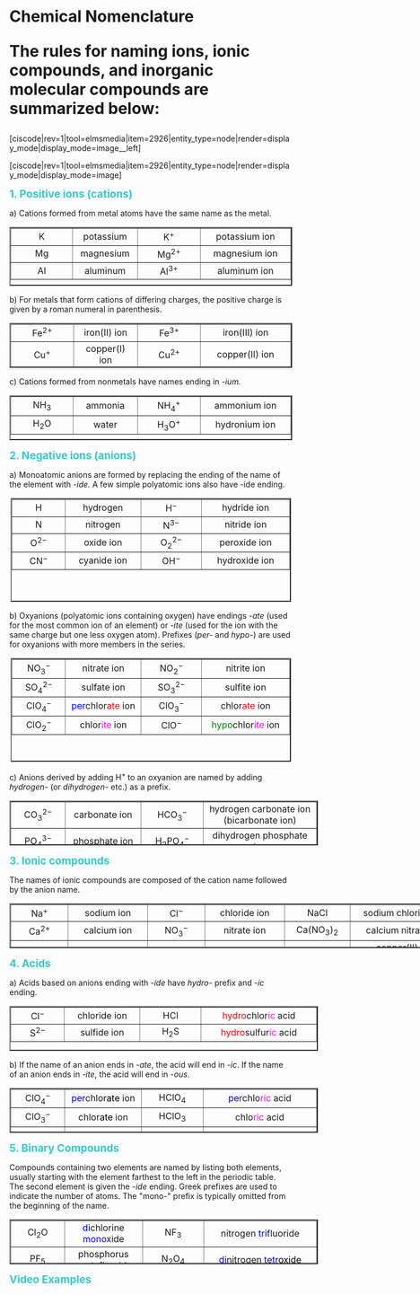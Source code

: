# Chemical Nomenclature<p>The rules for naming ions, ionic compounds, and inorganic molecular compounds are summarized below:</p>
<p>[ciscode|rev=1|tool=elmsmedia|item=2926|entity_type=node|render=display_mode|display_mode=image__left]</p>
<p>[ciscode|rev=1|tool=elmsmedia|item=2926|entity_type=node|render=display_mode|display_mode=image]</p>
<p></p>
<p><strong><span style="font-size: 14pt; color: #33cccc;">1. Positive ions (cations)</span></strong></p>
<p>a) Cations formed from metal atoms have the same name as the metal.</p>
<table border="2" style="height: 105px; margin-left: auto; margin-right: auto;" width="500"><tbody><tr><td style="width: 100px; text-align: center;">K</td><td style="width: 100px; text-align: center;">potassium</td><td style="width: 100px; text-align: center;">K<sup>+</sup></td><td style="width: 150px; text-align: center;">potassium ion</td></tr><tr><td style="width: 100px; text-align: center;">Mg</td><td style="width: 100px; text-align: center;">magnesium</td><td style="width: 100px; text-align: center;">Mg<sup>2+</sup></td><td style="width: 150px; text-align: center;">magnesium ion</td></tr><tr><td style="width: 100px; text-align: center;">Al</td><td style="width: 100px; text-align: center;">aluminum</td><td style="width: 100px; text-align: center;">Al<sup>3+</sup></td><td style="width: 150px; text-align: center;">aluminum ion</td></tr></tbody></table>
<p>b) For metals that form cations of differing charges, the positive charge is given by a roman numeral in parenthesis.</p>
<table border="2" style="height: 80px; margin-left: auto; margin-right: auto;" width="500"><tbody><tr><td style="width: 100px; text-align: center;">Fe<sup>2+</sup></td><td style="width: 100px; text-align: center;">iron(II) ion</td><td style="width: 100px; text-align: center;">Fe<sup>3+</sup></td><td style="width: 150px; text-align: center;">iron(III) ion</td></tr><tr><td style="width: 100px; text-align: center;">Cu<sup>+</sup></td><td style="width: 100px; text-align: center;">copper(I) ion</td><td style="width: 100px; text-align: center;">Cu<sup>2+</sup></td><td style="width: 150px; text-align: center;">copper(II) ion</td></tr></tbody></table>
<p>c) Cations formed from nonmetals have names ending in <i>-ium.</i></p>
<table border="2" style="height: 80px; margin-left: auto; margin-right: auto;" width="500"><tbody><tr><td style="width: 100px; text-align: center;">NH<sub>3</sub></td><td style="width: 100px; text-align: center;">ammonia</td><td style="width: 100px; text-align: center;">NH<sub>4</sub><sup>+</sup></td><td style="width: 150px; text-align: center;">ammonium ion</td></tr><tr><td style="width: 100px; text-align: center;">H<sub>2</sub>O</td><td style="width: 100px; text-align: center;">water</td><td style="width: 100px; text-align: center;">H<sub>3</sub>O<sup>+</sup></td><td style="width: 150px; text-align: center;">hydronium ion</td></tr></tbody></table>
<p><strong><span style="font-size: 14pt; color: #33cccc;">2. Negative ions (anions)</span></strong></p>
<p>a) Monoatomic anions are formed by replacing the ending of the name of the element with <i>-ide. </i>A few simple polyatomic ions also have -ide ending.<i> </i></p>
<table border="2" style="height: 185px; margin-left: auto; margin-right: auto; width: 500px;"><tbody><tr><td style="width: 85px; text-align: center;">H</td><td style="width: 125px; text-align: center;">hydrogen</td><td style="width: 100px; text-align: center;">H<sup>−</sup></td><td style="width: 150px; text-align: center;">hydride ion</td></tr><tr><td style="width: 85px; text-align: center;">N</td><td style="width: 125px; text-align: center;">nitrogen</td><td style="width: 100px; text-align: center;">N<sup>3−</sup></td><td style="width: 150px; text-align: center;">nitride ion</td></tr><tr><td style="width: 85px; text-align: center;">O<sup>2−</sup></td><td style="width: 125px; text-align: center;">oxide ion</td><td style="width: 100px; text-align: center;">O<sub>2</sub><sup>2− </sup></td><td style="width: 150px; text-align: center;">peroxide ion</td></tr><tr><td style="width: 85px; text-align: center;">CN<sup>−</sup></td><td style="width: 125px; text-align: center;">cyanide ion</td><td style="width: 100px; text-align: center;">OH<sup>−</sup></td><td style="width: 150px; text-align: center;">hydroxide ion</td></tr></tbody></table>
<p>b) Oxyanions (polyatomic ions containing oxygen) have endings <i>-ate</i> (used for the most common ion of an element) or <i>-ite</i> (used for the ion with the same charge but one less oxygen atom). Prefixes (<i>per-</i> and <i>hypo-</i>) are used for oxyanions with more members in the series.</p>
<table border="2" style="height: 185px; margin-left: auto; margin-right: auto; width: 500px;"><tbody><tr><td style="width: 85px; text-align: center;">NO<sub>3</sub><sup>− </sup></td><td style="width: 125px; text-align: center;">nitrate ion</td><td style="width: 100px; text-align: center;">NO<sub>2</sub><sup>− </sup></td><td style="width: 150px; text-align: center;">nitrite ion</td></tr><tr><td style="width: 85px; text-align: center;">SO<sub>4</sub><sup>2−</sup></td><td style="width: 125px; text-align: center;">sulfate ion</td><td style="width: 100px; text-align: center;">SO<sub>3</sub><sup>2−</sup></td><td style="width: 150px; text-align: center;">sulfite ion</td></tr><tr><td style="width: 85px; text-align: center;">ClO<sub>4</sub><sup>−</sup></td><td style="width: 125px; text-align: center;"><span style="color: #0000ff;">per</span>chlor<span style="color: #ff0000;">ate</span> ion</td><td style="width: 100px; text-align: center;">ClO<sub>3</sub><sup>−</sup></td><td style="width: 150px; text-align: center;">chlor<span style="color: #ff0000;">ate</span> ion</td></tr><tr><td style="width: 85px; text-align: center;">ClO<sub>2</sub><sup>−</sup></td><td style="width: 125px; text-align: center;">chlor<span style="color: #ff00ff;">ite</span> ion</td><td style="width: 100px; text-align: center;">ClO<sup>−</sup></td><td style="width: 150px; text-align: center;"><span style="color: #008000;">hypo</span>chlor<span style="color: #ff00ff;">ite</span> ion</td></tr></tbody></table>
<p>c) Anions derived by adding H<sup>+ </sup>to an oxyanion are named by adding <i>hydrogen-</i> (or <i>dihydrogen-</i> etc.) as a prefix.</p>
<table border="2" style="height: 80px; margin-left: auto; margin-right: auto; width: 550px;"><tbody><tr><td style="width: 85px; text-align: center;">CO<sub>3</sub><sup>2− </sup></td><td style="width: 125px; text-align: center;">carbonate ion</td><td style="width: 100px; text-align: center;">HCO<sub>3</sub><sup>−</sup></td><td style="width: 200px; text-align: center;">hydrogen carbonate ion (bicarbonate ion)</td></tr><tr><td style="width: 85px; text-align: center;">PO<sub>4</sub><sup>3−</sup></td><td style="width: 125px; text-align: center;">phosphate ion</td><td style="width: 100px; text-align: center;">H<sub>2</sub>PO<sub>4</sub><sup>−</sup></td><td style="width: 200px; text-align: center;">dihydrogen phosphate ion</td></tr></tbody></table>
<p><strong><span style="font-size: 14pt; color: #33cccc;">3. Ionic compounds</span></strong></p>
<p>The names of ionic compounds are composed of the cation name followed by the anion name.</p>
<table border="2" style="height: 80px; margin-left: auto; margin-right: auto; width: 800px;"><tbody><tr><td style="width: 85px; text-align: center;">Na<sup>+</sup></td><td style="width: 125px; text-align: center;">sodium ion</td><td style="width: 85px; text-align: center;">Cl<sup>−</sup></td><td style="width: 125px; text-align: center;">chloride ion</td><td style="width: 100px; text-align: center;">NaCl</td><td style="width: 150px; text-align: center;">sodium chloride</td></tr><tr><td style="width: 85px; text-align: center;">Ca<sup>2+</sup></td><td style="width: 125px; text-align: center;">calcium ion</td><td style="width: 85px; text-align: center;">NO<sub>3</sub><sup>−</sup></td><td style="width: 125px; text-align: center;">nitrate ion</td><td style="width: 100px; text-align: center;">Ca(NO<sub>3</sub>)<sub>2</sub></td><td style="width: 150px; text-align: center;">calcium nitrate</td></tr><tr><td style="width: 85px; text-align: center;">Cu<sup>2+</sup></td><td style="width: 125px; text-align: center;">copper(II) ion</td><td style="width: 85px; text-align: center;">ClO<sub>4</sub><sup>−</sup></td><td style="width: 125px; text-align: center;">perchlorate ion</td><td style="width: 100px; text-align: center;">Cu(ClO<sub>4</sub>)<sub>2</sub></td><td style="width: 150px; text-align: center;">copper(II) perchlorate</td></tr><tr><td style="width: 85px; text-align: center;">Al<sup>3+</sup></td><td style="width: 125px; text-align: center;">aluminum ion</td><td style="width: 85px; text-align: center;">SO<sub>4</sub><sup>2−</sup></td><td style="width: 125px; text-align: center;">sulfate ion</td><td style="width: 100px; text-align: center;">Al<sub>2</sub>(SO<sub>4</sub>)<sub>3</sub></td><td style="width: 150px; text-align: center;">aluminum sulfate</td></tr></tbody></table>
<p><strong><span style="font-size: 14pt; color: #33cccc;">4. Acids</span></strong></p>
<p>a) Acids based on anions ending with <i>-ide </i>have <i>hydro-</i> prefix and <i>-ic</i> ending.</p>
<table border="2" style="height: 80px; margin-left: auto; margin-right: auto; width: 550px;"><tbody><tr><td style="width: 85px; text-align: center;">Cl<sup>−</sup></td><td style="width: 125px; text-align: center;">chloride ion</td><td style="width: 100px; text-align: center;">HCl</td><td style="width: 200px; text-align: center;"><span style="color: #ff0000;">hydro</span>chlor<span style="color: #ff00ff;">ic</span> acid</td></tr><tr><td style="width: 85px; text-align: center;">S<sup>2−</sup></td><td style="width: 125px; text-align: center;">sulfide ion</td><td style="width: 100px; text-align: center;">H<sub>2</sub>S</td><td style="width: 200px; text-align: center;"><span style="color: #ff0000;">hydro</span>sulfur<span style="color: #ff00ff;">ic</span> acid</td></tr></tbody></table>
<p>b) If the name of an anion ends in <i>-ate</i>, the acid will end in <i>-ic</i>. If the name of an anion ends in <i>-ite</i>, the acid will end in <em>-ous</em>.</p>
<table border="2" style="height: 80px; margin-left: auto; margin-right: auto; width: 550px;"><tbody><tr><td style="width: 85px; text-align: center;">ClO<sub>4</sub><sup>−</sup></td><td style="width: 125px; text-align: center;"><span style="color: #0000ff;">per</span>chlor<span style="color: #000000;">ate</span> ion</td><td style="width: 100px; text-align: center;">HClO<sub>4</sub></td><td style="width: 200px; text-align: center;"><span style="color: #0000ff;">per</span>chlo<span style="color: #ff00ff;">ric</span> acid</td></tr><tr><td style="width: 85px; text-align: center;">ClO<sub>3</sub><sup>−</sup></td><td style="width: 125px; text-align: center;">chlor<span style="color: #000000;">ate</span> ion</td><td style="width: 100px; text-align: center;">HClO<sub>3</sub></td><td style="width: 200px; text-align: center;">chlo<span style="color: #ff00ff;">ric</span> acid</td></tr><tr><td style="width: 85px; text-align: center;">ClO<sub>2</sub><sup>− </sup></td><td style="width: 125px; text-align: center;">chlor<span style="color: #000000;">ite</span> ion</td><td style="width: 100px; text-align: center;"><span style="color: #000000;">HClO<sub>2</sub></span></td><td style="width: 200px; text-align: center;">chlor<span style="color: #ff00ff;">ous</span><span style="color: #000000;"> acid</span></td></tr><tr><td style="width: 85px; text-align: center;">ClO<sup>− </sup></td><td style="width: 125px; text-align: center;"><span style="color: #008000;">hypo</span>chlor<span style="color: #000000;">ite</span> ion</td><td style="width: 100px; text-align: center;"><span style="color: #000000;">HClO</span></td><td style="width: 200px; text-align: center;"><span style="color: #008000;">hypo</span>chlor<span style="color: #ff00ff;">ous</span><span style="color: #000000;"> acid</span></td></tr></tbody></table>
<p><strong><span style="font-size: 14pt; color: #33cccc;">5. Binary Compounds</span></strong></p>
<p>Compounds containing two elements are named by listing both elements, usually starting with the element farthest to the left in the periodic table. The second element is given the<i> -ide</i> ending. Greek prefixes are used to indicate the number of atoms. The "mono-" prefix is typically omitted from the beginning of the name.</p>
<table border="2" style="height: 80px; margin-left: auto; margin-right: auto; width: 550px;"><tbody><tr><td style="width: 85px; text-align: center;">Cl<sub>2</sub>O</td><td style="width: 125px; text-align: center;"><span style="color: #0000ff;">di</span>chlorine <span style="color: #0000ff;">mono</span>xide</td><td style="width: 100px; text-align: center;">NF<sub>3</sub></td><td style="width: 200px; text-align: center;">nitrogen <span style="color: #0000ff;">tri</span>fluoride</td></tr><tr><td style="width: 85px; text-align: center;">PF<sub>5</sub></td><td style="width: 125px; text-align: center;">phosphorus <span style="color: #0000ff;">penta</span>fluoride</td><td style="width: 100px; text-align: center;">N<sub>2</sub>O<sub>4</sub></td><td style="width: 200px; text-align: center;"><span style="color: #0000ff;">di</span>nitrogen <span style="color: #0000ff;">tetr</span><span style="color: #000000;">oxide </span></td></tr></tbody></table>
<p><span style="font-size: 14pt; color: #33cccc;"><strong>Video Examples</strong></span></p>